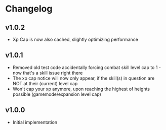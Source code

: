 # Changelog

## v1.0.2
* Xp Cap is now also cached, slightly optimizing performance

## v1.0.1
* Removed old test code accidentally forcing combat skill level cap to 1 - now that's a skill issue right there
* The xp cap notice will now only appear, if the skill(s) in question are NOT at their (current) level cap
* Won't cap your xp anymore, upon reaching the highest of heights possible (gamemode/expansion level cap) 

## v1.0.0
* Initial implementation